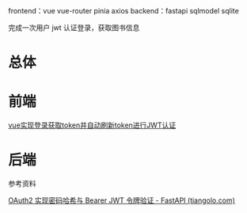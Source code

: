  
frontend：vue vue-router pinia axios
backend：fastapi sqlmodel sqlite 

完成一次用户 jwt 认证登录，获取图书信息


# 总体



# 前端

[vue实现登录获取token并自动刷新token进行JWT认证](vue实现登录获取token并自动刷新token进行JWT认证.md)


# 后端





参考资料

[OAuth2 实现密码哈希与 Bearer JWT 令牌验证 - FastAPI (tiangolo.com)](https://fastapi.tiangolo.com/zh/tutorial/security/oauth2-jwt/#_1)




